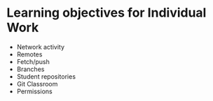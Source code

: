 # Learning objectives for Individual Work

* Network activity
* Remotes
* Fetch/push
* Branches
* Student repositories
* Git Classroom
* Permissions
